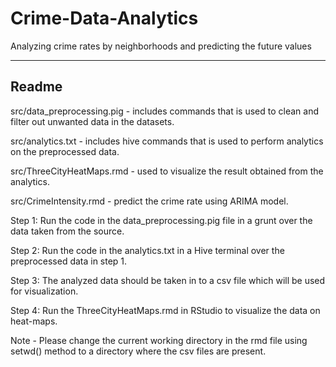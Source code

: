 # Crime-Data-Analytics
Analyzing crime rates by neighborhoods and predicting the future values

----------------------
Readme
----------------------

src/data_preprocessing.pig - includes commands that is used to clean and filter out unwanted data in the datasets.

src/analytics.txt - includes hive commands that is used to perform analytics on the preprocessed data.

src/ThreeCityHeatMaps.rmd - used to visualize the result obtained from the analytics. 

src/CrimeIntensity.rmd - predict the crime rate using ARIMA model. 


Step 1: Run the code in the data_preprocessing.pig file in a grunt over the data taken from the source.

Step 2: Run the code in the analytics.txt in a Hive terminal over the preprocessed data in step 1.

Step 3: The analyzed data should be taken in to a csv file which will be used for visualization.

Step 4: Run the ThreeCityHeatMaps.rmd in RStudio to visualize the data on heat-maps. 

Note - Please change the current working directory in the rmd file using setwd() method to a directory where the csv files are present.
